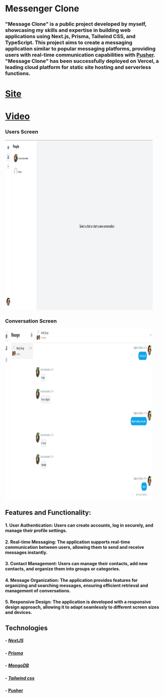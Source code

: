 # Messenger Clone

### "Message Clone" is a public project developed by myself, showcasing my skills and expertise in building web applications using Next.js, Prisma, Tailwind CSS, and TypeScript. This project aims to create a messaging application similar to popular messaging platforms, providing users with real-time communication capabilities with [Pusher](https://pusher.com/). "Message Clone" has been successfully deployed on Vercel, a leading cloud platform for static site hosting and serverless functions.

# [Site](https://messenger-clone-nextjs-4gb3.vercel.app/)
# [Video](https://messenger-clone-nextjs-4gb3.vercel.app/)

### Users Screen

<div> 
  <img width="95%" height="550" src="public/images/user.png">
</div>

### Conversation Screen

<div> 
  <img width="95%" height="550" src="public/images/conversation.png">
</div>

## Features and Functionality:

#### 1. User Authentication: Users can create accounts, log in securely, and manage their profile settings.
#### 2. Real-time Messaging: The application supports real-time communication between users, allowing them to send and receive messages instantly.
#### 3. Contact Management: Users can manage their contacts, add new contacts, and organize them into groups or categories.
#### 4. Message Organization: The application provides features for organizing and searching messages, ensuring efficient retrieval and management of conversations.
#### 5. Responsive Design: The application is developed with a responsive design approach, allowing it to adapt seamlessly to different screen sizes and devices.

## Technologies

##### - [NextJS](https://nextjs.org/)
##### - [Prisma](https://www.prisma.io/)
##### - [MongoDB](https://www.mongodb.com/atlas/database)
##### - [Tailwind css](https://tailwindui.com/)
#### - [Pusher](https://pusher.com/)

